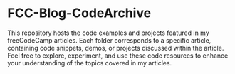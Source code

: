 # FCC-Blog-CodeArchive
This repository hosts the code examples and projects featured in my freeCodeCamp articles. Each folder corresponds to a specific article, containing code snippets, demos, or projects discussed within the article. Feel free to explore, experiment, and use these code resources to enhance your understanding of the topics covered in my articles.
